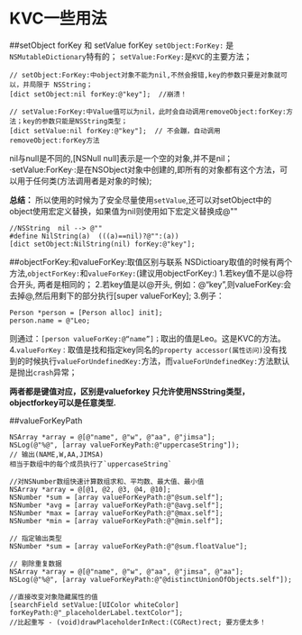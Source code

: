 # KVC一些用法

##setObject forKey 和 setValue forKey
`setObject:ForKey:` 是`NSMutableDictionary`特有的；
`setValue:ForKey:`是`KVC`的主要方法；

```
// setObject:ForKey:中object对象不能为nil,不然会报错,key的参数只要是对象就可以，并局限于 NSString；
[dict setObject:nil forKey:@"key"];  //崩溃！

// setValue:ForKey:中Value值可以为nil，此时会自动调用removeObject:forKey:方法；key的参数只能是NSString类型；
[dict setValue:nil forKey:@"key"];  // 不会蹦，自动调用removeObject:forKey方法
```
nil与null是不同的,[NSNull null]表示是一个空的对象,并不是nil；
·setValue:ForKey·:是在NSObject对象中创建的,即所有的对象都有这个方法，可以用于任何类(方法调用者是对象的时候);

**总结：**
所以使用的时候为了安全尽量使用`setValue`,还可以对setObject中的object使用宏定义替换，如果值为nil则使用如下宏定义替换成@""

```
//NSString  nil --> @""
#define NilString(a)  (((a)==nil)?@"":(a))
[dict setObject:NilString(nil) forKey:@"key"]; 
```

##objectForKey:和valueForKey:取值区别与联系
NSDictioary取值的时候有两个方法,`objectForKey:`和`valueForKey:`(建议用objectForKey:)
1.若key值不是以@符合开头, 两者是相同的；
2.若key值是以@开头, 例如：@“key”,则valueForKey:会去掉@,然后用剩下的部分执行[super valueForKey];
3.例子：
```
Person *person = [Person alloc] init];
person.name = @"Leo;
```
则通过：`[person valueForKey:@“name”]；`取出的值是Leo。这是KVC的方法。
4.`valueForKey：`取值是找和指定key同名的`property accessor(属性访问)`没有找到的时候执行`valueForUndefinedKey:`方法，而`valueForUndefinedKey:`方法默认是抛出`crash`异常；

**两者都是键值对应，区别是valueforkey 只允许使用NSString类型，objectforkey可以是任意类型.**

##valueForKeyPath 
```
NSArray *array = @[@"name", @"w", @"aa", @"jimsa"];
NSLog(@"%@", [array valueForKeyPath:@"uppercaseString"]);
// 输出(NAME,W,AA,JIMSA)
相当于数组中的每个成员执行了`uppercaseString`
```
```
//对NSNumber数组快速计算数组求和、平均数、最大值、最小值
NSArray *array = @[@1, @2, @3, @4, @10]; 
NSNumber *sum = [array valueForKeyPath:@"@sum.self"]; 
NSNumber *avg = [array valueForKeyPath:@"@avg.self"]; 
NSNumber *max = [array valueForKeyPath:@"@max.self"]; 
NSNumber *min = [array valueForKeyPath:@"@min.self"];
```

```
// 指定输出类型 
NSNumber *sum = [array valueForKeyPath:@"@sum.floatValue"]; 
```
```
// 剔除重复数据
NSArray *array = @[@"name", @"w", @"aa", @"jimsa", @"aa"];
NSLog(@"%@", [array valueForKeyPath:@"@distinctUnionOfObjects.self"]);
```
 
```
//直接改变对象隐藏属性的值
[searchField setValue:[UIColor whiteColor] forKeyPath:@"_placeholderLabel.textColor"];
//比起重写 - (void)drawPlaceholderInRect:(CGRect)rect; 要方便太多！
```
